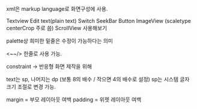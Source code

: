 xml은 markup language로 화면구성에 사용.

Textview
Edit text(plain text)
Switch
SeekBar
Button
ImageView (scaletype centerCrop 주로 씀)
ScrollView
사용해보기

palette상 희미한 밑줄은 수정이 가능하다는 의미

<~~/> 한줄로 사용 가능.

constraint -> 반응형 화면 제작을 위해

text는 sp, 나머지는 dp (보통 8의 배수 / 작으면 4의 배수로 설정)
sp는 시스템 글자 크기 조절로 변경 가능.

margin = 부모 레이아웃 여백
padding = 위젯 레이아웃 여백
